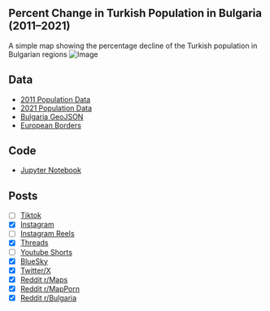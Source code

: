 ## Percent Change in Turkish Population in Bulgaria (2011–2021)
A simple map showing the percentage decline of the Turkish population in Bulgarian regions
![Image](https://drive.google.com/uc?export=view&id=1dA4-0oTJ8jHCJBzYUokEXBt1IZtlLn0m)

## Data
* [2011 Population Data](https://www.nsi.bg/census2011/pageen29a73.html?p2=179&sp2=209)
* [2021 Population Data](https://infostat.nsi.bg/infostat/pages/reports/query.jsf?x_2=2025)
* [Bulgaria GeoJSON](https://simplemaps.com/gis/country/bg)
* [European Borders](https://ec.europa.eu/eurostat/web/gisco/geodata/administrative-units/countries)

## Code
* [Jupyter Notebook](FormatData.ipynb)

## Posts
- [ ] [Tiktok]()
- [x] [Instagram](https://www.instagram.com/p/DMf0Dvfxyha/)
- [ ] [Instagram Reels]()
- [x] [Threads](https://www.threads.com/@vinemapper/post/DMf0ELLRaGq)
- [ ] [Youtube Shorts]()
- [x] [BlueSky](https://bsky.app/profile/vinemapper.bsky.social)
- [x] [Twitter/X](https://x.com/VineMapper/status/1948418613536309725)
- [x] [Reddit r/Maps](https://www.reddit.com/r/Maps/comments/1m88v5k/percent_decline_in_turkish_population_in_bulgaria/)
- [x] [Reddit r/MapPorn](https://www.reddit.com/r/MapPorn/comments/1m88v6r/percent_decline_in_turkish_population_in_bulgaria/)
- [x] [Reddit r/Bulgaria](https://www.reddit.com/r/bulgaria/comments/1m88w3x/percent_decline_in_turkish_population_in_bulgaria/)
